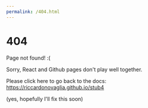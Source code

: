 ```yaml
---
permalink: /404.html
---
```


# 404

Page not found! :(

Sorry, React and Github pages don't play well together.

Please click here to go back to the docs: https://riccardonovaglia.github.io/stub4

(yes, hopefully I'll fix this soon)
